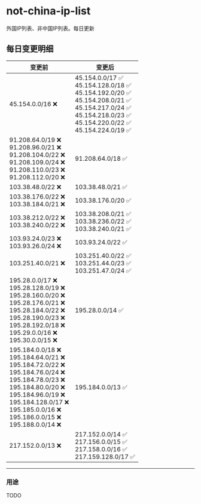 # not-china-ip-list
外国IP列表、非中国IP列表。每日更新

每日变更明细
--------------------
|  变更前   | 变更后 |
|  ----  | ----  |
|  45.154.0.0/16 :x:  | 45.154.0.0/17 :white_check_mark: <br> 45.154.128.0/18 :white_check_mark: <br> 45.154.192.0/20 :white_check_mark: <br> 45.154.208.0/21 :white_check_mark: <br> 45.154.217.0/24 :white_check_mark: <br> 45.154.218.0/23 :white_check_mark: <br> 45.154.220.0/22 :white_check_mark: <br> 45.154.224.0/19 :white_check_mark: <br>  | 
|  91.208.64.0/19 :x: <br> 91.208.96.0/21 :x: <br> 91.208.104.0/22 :x: <br> 91.208.109.0/24 :x: <br> 91.208.110.0/23 :x: <br> 91.208.112.0/20 :x: <br> | 91.208.64.0/18 :white_check_mark: | 
|  103.38.48.0/22 :x:  | 103.38.48.0/21 :white_check_mark: | 
|  103.38.176.0/22 :x: <br> 103.38.184.0/21 :x: <br> | 103.38.176.0/20 :white_check_mark: | 
|  103.38.212.0/22 :x: <br> 103.38.240.0/22 :x: <br> | 103.38.208.0/21 :white_check_mark: <br> 103.38.236.0/22 :white_check_mark: <br> 103.38.240.0/21 :white_check_mark: <br>  | 
|  103.93.24.0/23 :x: <br> 103.93.26.0/24 :x: <br> | 103.93.24.0/22 :white_check_mark: | 
|  103.251.40.0/21 :x:  | 103.251.40.0/22 :white_check_mark: <br> 103.251.44.0/23 :white_check_mark: <br> 103.251.47.0/24 :white_check_mark: <br>  | 
|  195.28.0.0/17 :x: <br> 195.28.128.0/19 :x: <br> 195.28.160.0/20 :x: <br> 195.28.176.0/21 :x: <br> 195.28.184.0/22 :x: <br> 195.28.190.0/23 :x: <br> 195.28.192.0/18 :x: <br> 195.29.0.0/16 :x: <br> 195.30.0.0/15 :x: <br> | 195.28.0.0/14 :white_check_mark: | 
|  195.184.0.0/18 :x: <br> 195.184.64.0/21 :x: <br> 195.184.72.0/22 :x: <br> 195.184.76.0/24 :x: <br> 195.184.78.0/23 :x: <br> 195.184.80.0/20 :x: <br> 195.184.96.0/19 :x: <br> 195.184.128.0/17 :x: <br> 195.185.0.0/16 :x: <br> 195.186.0.0/15 :x: <br> 195.188.0.0/14 :x: <br> | 195.184.0.0/13 :white_check_mark: | 
|  217.152.0.0/13 :x:  | 217.152.0.0/14 :white_check_mark: <br> 217.156.0.0/15 :white_check_mark: <br> 217.158.0.0/16 :white_check_mark: <br> 217.159.128.0/17 :white_check_mark: <br>  | 

--------------------
### 用途
TODO
